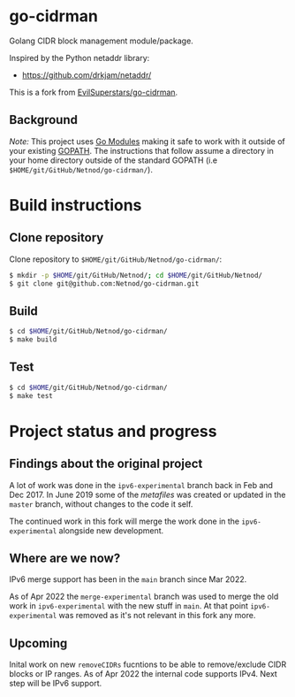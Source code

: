 # go-cidrman
Golang CIDR block management module/package.

Inspired by the Python netaddr library:
* https://github.com/drkjam/netaddr/

This is a fork from [EvilSuperstars/go-cidrman](https://github.com/EvilSuperstars/go-cidrman).

## Background

*Note:* This project uses [Go Modules](https://blog.golang.org/using-go-modules) making it safe to work with it outside of
your existing [GOPATH](http://golang.org/doc/code.html#GOPATH). The instructions that follow assume a directory in your
home directory outside of the standard GOPATH (i.e `$HOME/git/GitHub/Netnod/go-cidrman/`).

# Build instructions

## Clone repository

Clone repository to `$HOME/git/GitHub/Netnod/go-cidrman/`:

```sh
$ mkdir -p $HOME/git/GitHub/Netnod/; cd $HOME/git/GitHub/Netnod/
$ git clone git@github.com:Netnod/go-cidrman.git
```

## Build

```sh
$ cd $HOME/git/GitHub/Netnod/go-cidrman/
$ make build
```

## Test

```sh
$ cd $HOME/git/GitHub/Netnod/go-cidrman/
$ make test
```

# Project status and progress

## Findings about the original project

A lot of work was done in the `ipv6-experimental` branch back in Feb and Dec 2017.
In June 2019 some of the *metafiles* was created or updated in the `master` branch, without changes to the code it self.

The continued work in this fork will merge the work done in the `ipv6-experimental` alongside new development.

## Where are we now?

IPv6 merge support has been in the `main` branch since Mar 2022.

As of Apr 2022 the `merge-experimental` branch was used to merge the old work in `ipv6-experimental`
with the new stuff in `main`. At that point `ipv6-experimental` was removed as it's not relevant in this fork any more.

## Upcoming

Inital work on new `removeCIDRs` fucntions to be able to remove/exclude CIDR blocks or IP ranges. As of Apr 2022 the
internal code supports IPv4. Next step will be IPv6 support.
